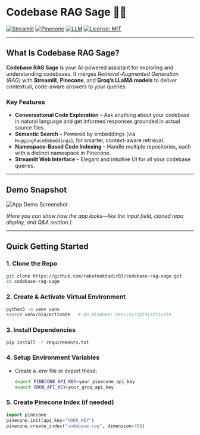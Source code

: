 # Codebase RAG Sage 🌲✨

[![Streamlit](https://img.shields.io/badge/Streamlit-App-blue)](#)
[![Pinecone](https://img.shields.io/badge/Pinecone-Vector%20DB-orange)](#)
[![LLM](https://img.shields.io/badge/Groq-LLaMA-8192-context-purple)](#)
[![License: MIT](https://img.shields.io/badge/License-MIT-green)](#)

---

##  What Is Codebase RAG Sage?

**Codebase RAG Sage** is your AI-powered assistant for exploring and understanding codebases. It merges *Retrieval-Augmented Generation (RAG)* with **Streamlit**, **Pinecone**, and **Groq’s LLaMA models** to deliver contextual, code-aware answers to your queries.

### Key Features

- **Conversational Code Exploration** – Ask anything about your codebase in natural language and get informed responses grounded in actual source files.
- **Semantic Search** – Powered by embeddings (via `HuggingFaceEmbeddings`), for smarter, context-aware retrieval.
- **Namespace-Based Code Indexing** – Handle multiple repositories, each with a distinct namespace in Pinecone.
- **Streamlit Web Interface** – Elegant and intuitive UI for all your codebase queries.

---

##  Demo Snapshot

![App Demo Screenshot](screenshot.png)

*(Here you can show how the app looks—like the input field, cloned repo display, and Q&A section.)*

---

##  Quick Getting Started

### 1. Clone the Repo

```bash
git clone https://github.com/rahatmoktadir03/codebase-rag-sage.git
cd codebase-rag-sage
```

### 2. Create & Activate Virtual Environment

```bash
python3 -m venv venv
source venv/bin/activate   # On Windows: venv\Scripts\activate
```

### 3. Install Dependencies 

```bash
pip install -r requirements.txt
```

### 4. Setup Environment Variables
 - Create a .env file or export these:
   ```bash
   export PINECONE_API_KEY=your_pinecone_api_key
   export GROQ_API_KEY=your_groq_api_key
   ```

### 5. Create Pinecone Index (if needed)

```python
import pinecone
pinecone.init(api_key="YOUR_KEY")
pinecone.create_index("codebase-rag", dimension=768)
```
